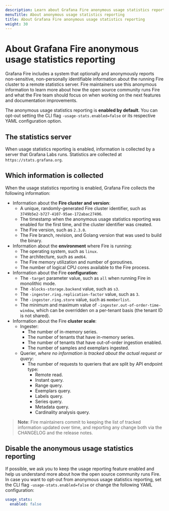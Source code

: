 ```yaml
---
description: Learn about Grafana Fire anonymous usage statistics reporting
menuTitle: About anonymous usage statistics reporting
title: About Grafana Fire anonymous usage statistics reporting
weight: 30
---
```


# About Grafana Fire anonymous usage statistics reporting

Grafana Fire includes a system that optionally and anonymously reports non-sensitive, non-personally identifiable information about the running Fire cluster to a remote statistics server.
Fire maintainers use this anonymous information to learn more about how the open source community runs Fire and what the Fire team should focus on when working on the next features and documentation improvements.

The anonymous usage statistics reporting is **enabled by default**.
You can opt-out setting the CLI flag `-usage-stats.enabled=false` or its respective YAML configuration option.

## The statistics server

When usage statistics reporting is enabled, information is collected by a server that Grafana Labs runs. Statistics are collected at `https://stats.grafana.org`.

## Which information is collected

When the usage statistics reporting is enabled, Grafana Fire collects the following information:

- Information about the **Fire cluster and version**:
  - A unique, randomly-generated Fire cluster identifier, such as `3749b5e2-b727-4107-95ae-172abac27496`.
  - The timestamp when the anonymous usage statistics reporting was enabled for the first time, and the cluster identifier was created.
  - The Fire version, such as `2.3.0`.
  - The Fire branch, revision, and Golang version that was used to build the binary.
- Information about the **environment** where Fire is running:
  - The operating system, such as `linux`.
  - The architecture, such as `amd64`.
  - The Fire memory utilization and number of goroutines.
  - The number of logical CPU cores available to the Fire process.
- Information about the Fire **configuration**:
  - The `-target` parameter value, such as `all` when running Fire in monolithic mode.
  - The `-blocks-storage.backend` value, such as `s3`.
  - The `-ingester.ring.replication-factor` value, such as `3`.
  - The `-ingester.ring.store` value, such as `memberlist`.
  - The minimum and maximum value of `-ingester.out-of-order-time-window`, which can be overridden on a per-tenant basis (the tenant ID is not shared).
- Information about the Fire **cluster scale**:
  - Ingester:
    - The number of in-memory series.
    - The number of tenants that have in-memory series.
    - The number of tenants that have out-of-order ingestion enabled.
    - The number of samples and exemplars ingested.
  - Querier, _where no information is tracked about the actual request or query_:
    - The number of requests to queriers that are split by API endpoint type:
      - Remote read.
      - Instant query.
      - Range query.
      - Exemplars query.
      - Labels query.
      - Series query.
      - Metadata query.
      - Cardinality analysis query.

> **Note**: Fire maintainers commit to keeping the list of tracked information updated over time, and reporting any change both via the CHANGELOG and the release notes.

## Disable the anonymous usage statistics reporting

If possible, we ask you to keep the usage reporting feature enabled and help us understand more about how the open source community runs Fire.
In case you want to opt-out from anonymous usage statistics reporting, set the CLI flag `-usage-stats.enabled=false` or change the following YAML configuration:

```yaml
usage_stats:
  enabled: false
```
